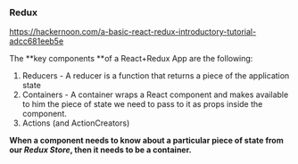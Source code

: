 ### Redux

https://hackernoon.com/a-basic-react-redux-introductory-tutorial-adcc681eeb5e

The **key components **of a React+Redux App are the following:

1. Reducers - A reducer is a function that returns a piece of the application state
2. Containers - A container wraps a React component and makes available to him the piece of state we need to pass to it as props inside the component.
3. Actions \(and ActionCreators\)



**When a component needs to know about a particular piece of state from our **_**Redux Store**_**, then it needs to be a container.**

